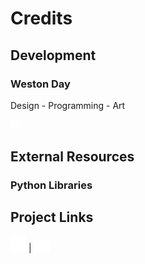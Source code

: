 # Credits

## Development

### Weston Day
Design - Programming - Art  


[<img src="./ui_resources/credits/github-mark-white.png" alt="Github" width=15/>](https://github.com/westbot657)


## External Resources

### Python Libraries








## Project Links
[<img src="./ui_resources/credits/github-mark-white.png" alt="Check out the Github!" width=25>](https://github.com/westbot657/DungeonEngineReleases)
| [<img src="./ui_resources/credits/discord-mark-white.png" alt="Join the Discord server!" width=25/>](https://discord.com/channels/1176833577086881804/1176960240017748048/1176991742503964713)




